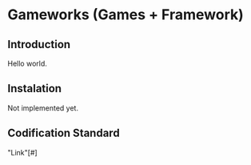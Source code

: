Gameworks (Games + Framework)
=========

## Introduction

Hello world.

## Instalation

Not implemented yet.

## Codification Standard

"Link"[#]